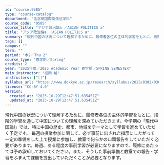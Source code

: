 ```yaml
---
id: "course:9585"
type: "course-catalog"
department: "法学部国際関係法学科"
course_code: "9585"
course_title: "アジア政治論a ／ASIAN POLITICS a"
title: "アジア政治論a ／ASIAN POLITICS a"
summary: "現代中国の状況について理解するために、履修者各位の主体的学習をもとに、段階的学習を通して中国についての理解を深めていただきます。今学期の「現代中国論Ⅰ」では、特に中国の歴史、都市、地域をテーマとして学習を進めていただく予定です。 毎週の授業…"
tags: []
campus: ""
term: ""
period: "木2／Thu 2"
course_type: "春学期／Spring"
credits: 2
year: "2025年度／2025 Academic Year 春学期／SPRING SEMESTER"
main_instructor: "松岡 格"
instructors: ["[]"]
syllabus_url: "https://www.dokkyo.ac.jp/research/syllabus/2025/0302/0302_09585_ja_JP.html"
license: "CC-BY-4.0"
version:
  created_at: "2025-10-29T12:47:51.635451Z"
  updated_at: "2025-10-29T12:47:51.635451Z"
---
```

現代中国の状況について理解するために、履修者各位の主体的学習をもとに、段階的学習を通して中国についての理解を深めていただきます。今学期の「現代中国論Ⅰ」では、特に中国の歴史、都市、地域をテーマとして学習を進めていただく予定です。 毎週の授業参加に関して、必ず事前に出された指示にしたがって一定の準備をした上で授業に参加し、教室で何らかの口頭報告をしていただく必要があります。毎週、ある程度の事前学習が必要になりますので、履修にあたっては予め承知しておいてください。また、そうした事前準備と教室での報告・学習をふまえて課題を提出していただくことが必要となります。
